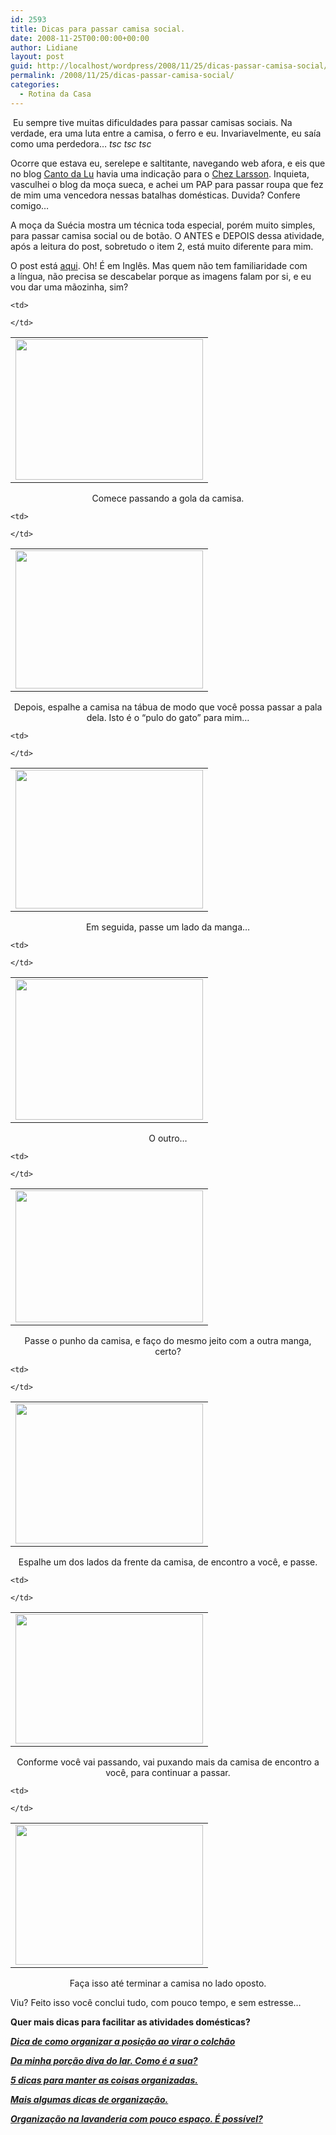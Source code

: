 ```yaml
---
id: 2593
title: Dicas para passar camisa social.
date: 2008-11-25T00:00:00+00:00
author: Lidiane
layout: post
guid: http://localhost/wordpress/2008/11/25/dicas-passar-camisa-social/
permalink: /2008/11/25/dicas-passar-camisa-social/
categories:
  - Rotina da Casa
---
```

 Eu sempre tive muitas dificuldades para passar camisas sociais. Na verdade, era uma luta entre a camisa, o ferro e eu. Invariavelmente, eu saía como uma perdedora&#8230; _tsc tsc tsc_

Ocorre que estava eu, serelepe e saltitante, navegando web afora, e eis que no blog <a href="http://cantodalu.blogspot.com/2008/11/organizando-papis.html" target="_blank">Canto da Lu</a> havia uma indicação para o <a href="http://chezlarsson.typepad.com/myblog/cleaning/" target="_blank">Chez Larsson</a>. Inquieta, vasculhei o blog da moça sueca, e achei um PAP para passar roupa que fez de mim uma vencedora nessas batalhas domésticas. Duvida? Confere comigo&#8230;

A moça da Suécia mostra um técnica toda especial, porém muito simples, para passar camisa social ou de botão. O ANTES e DEPOIS dessa atividade, após a leitura do post, sobretudo o item 2, está muito diferente para mim.

O post está <a href="http://chezlarsson.typepad.com/myblog/2008/09/how-to-iron-a-shirt.html" target="_blank">aqui</a>. Oh! É em Inglês. Mas quem não tem familiaridade com a língua, não precisa se descabelar porque as imagens falam por si, e eu vou dar uma mãozinha, sim?

<table align="center">
  <tr>
    <td>
      <a href="http://www.trololodemulher.com.br/blog/wp-content/uploads/2010/06/passar-camisa-social-1.jpg"><img class="alignnone size-medium wp-image-4756" title="passar camisa social 1" src="http://www.trololodemulher.com.br/blog/wp-content/uploads/2010/06/passar-camisa-social-1-300x225.jpg" alt="" width="300" height="225" /></a>
    </td>
    
    <td>
       
    </td>
  </tr>
</table>

<p style="text-align: center;">
  Comece passando a gola da camisa.
</p>

<table align="center">
  <tr>
    <td>
      <a href="http://www.trololodemulher.com.br/blog/wp-content/uploads/2010/06/passar-camisa-social-2.jpg"><img class="alignnone size-medium wp-image-4757" title="passar camisa social 2" src="http://www.trololodemulher.com.br/blog/wp-content/uploads/2010/06/passar-camisa-social-2-300x221.jpg" alt="" width="300" height="221" /></a>
    </td>
    
    <td>
       
    </td>
  </tr>
</table>

<p style="text-align: center;">
  Depois, espalhe a camisa na tábua de modo que você possa passar a pala dela. Isto é o &#8220;pulo do gato&#8221; para mim&#8230;
</p>

<table align="center">
  <tr>
    <td>
      <a href="http://www.trololodemulher.com.br/blog/wp-content/uploads/2010/06/passar-camisa-social-3.jpg"><img class="alignnone size-medium wp-image-4758" title="passar camisa social 3" src="http://www.trololodemulher.com.br/blog/wp-content/uploads/2010/06/passar-camisa-social-3-300x222.jpg" alt="" width="300" height="222" /></a>
    </td>
    
    <td>
       
    </td>
  </tr>
</table>

<p style="text-align: center;">
  Em seguida, passe um lado da manga&#8230;
</p>

<table align="center">
  <tr>
    <td>
      <a href="http://www.trololodemulher.com.br/blog/wp-content/uploads/2010/06/passar-camisa-social-4.jpg"><img class="alignnone size-medium wp-image-4759" title="passar camisa social 4" src="http://www.trololodemulher.com.br/blog/wp-content/uploads/2010/06/passar-camisa-social-4-300x225.jpg" alt="" width="300" height="225" /></a>
    </td>
    
    <td>
       
    </td>
  </tr>
</table>

<p style="text-align: center;">
  O outro&#8230;
</p>

<table align="center">
  <tr>
    <td>
      <a href="http://www.trololodemulher.com.br/blog/wp-content/uploads/2010/06/passar-camisa-social-5.jpg"><img class="alignnone size-medium wp-image-4760" title="passar camisa social 5" src="http://www.trololodemulher.com.br/blog/wp-content/uploads/2010/06/passar-camisa-social-5-300x211.jpg" alt="" width="300" height="211" /></a>
    </td>
    
    <td>
       
    </td>
  </tr>
</table>

<p style="text-align: center;">
  Passe o punho da camisa, e faço do mesmo jeito com a outra manga, certo?
</p>

<table align="center">
  <tr>
    <td>
      <a href="http://www.trololodemulher.com.br/blog/wp-content/uploads/2010/06/passar-camisa-social-6.jpg"><img class="alignnone size-medium wp-image-4761" title="passar camisa social 6" src="http://www.trololodemulher.com.br/blog/wp-content/uploads/2010/06/passar-camisa-social-6-300x224.jpg" alt="" width="300" height="224" /></a>
    </td>
    
    <td>
       
    </td>
  </tr>
</table>

<p style="text-align: center;">
  Espalhe um dos lados da frente da camisa, de encontro a você, e passe.
</p>

<table align="center">
  <tr>
    <td>
      <a href="http://www.trololodemulher.com.br/blog/wp-content/uploads/2010/06/passar-camisa-social-7.jpg"><img class="alignnone size-medium wp-image-4762" title="passar camisa social 7" src="http://www.trololodemulher.com.br/blog/wp-content/uploads/2010/06/passar-camisa-social-7-300x207.jpg" alt="" width="300" height="207" /></a>
    </td>
    
    <td>
       
    </td>
  </tr>
</table>

<p style="text-align: center;">
  Conforme você vai passando, vai puxando mais da camisa de encontro a você, para continuar a passar.
</p>

<table align="center">
  <tr>
    <td>
      <a href="http://www.trololodemulher.com.br/blog/wp-content/uploads/2010/06/passar-camisa-social-8.jpg"><img class="alignnone size-medium wp-image-4763" title="passar camisa social 8" src="http://www.trololodemulher.com.br/blog/wp-content/uploads/2010/06/passar-camisa-social-8-300x224.jpg" alt="" width="300" height="224" /></a>
    </td>
    
    <td>
       
    </td>
  </tr>
</table>

<p style="text-align: center;">
  Faça isso até terminar a camisa no lado oposto.
</p>

Viu? Feito isso você conclui tudo, com pouco tempo, e sem estresse&#8230;

**Quer mais dicas para facilitar as atividades domésticas?**

**_<a href="http://www.trololodemulher.com.br/2009/12/15/dica-como-virar-colchao/" target="_self">Dica de como organizar a posição ao virar o colchão</a>_**

**_<a href="http://www.trololodemulher.com.br/2010/02/04/dicas-tarefas-domesticas/" target="_self">Da minha porção diva do lar. Como é a sua?</a>_**

**_<a href="http://www.trololodemulher.com.br/2009/11/10/dicas-organizacao-casa/" target="_self">5 dicas para manter as coisas organizadas.</a>_**

**_<a href="http://www.trololodemulher.com.br/2009/05/04/dicas-organizacao/" target="_self">Mais algumas dicas de organização.</a>_**

**_<a href="http://www.trololodemulher.com.br/2010/04/14/organizacao-lavanderia-pequena/" target="_self">Organização na lavanderia com pouco espaço. É possível?</a>_**